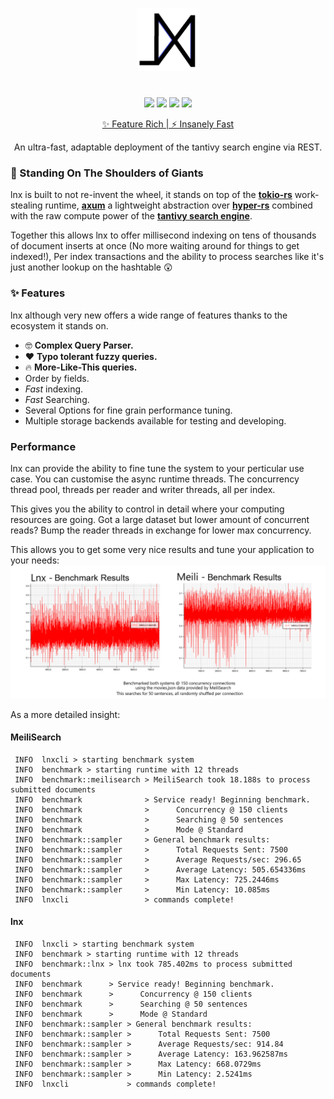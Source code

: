 <p align="center">
  <img width="20%" src="https://github.com/ChillFish8/lnx/blob/master/assets/logo.png" alt="Lust Logo">
</p>

#
<p align="center">
  <a href="https://github.com/ChillFish8/lnx/stargazers"><img src="https://img.shields.io/github/stars/ChillFish8/lnx"/></a>
  <a href="hhttps://github.com/ChillFish8/lnx/issues"><img src="https://img.shields.io/github/issues/ChillFish8/lnx"/></a>
  <a href="https://github.com/ChillFish8/lnx/blob/master/LICENSE"><img src="https://img.shields.io/github/license/ChillFish8/lnx"/></a>
  <a href="https://book.lnx.rs"><img src="https://img.shields.io/badge/Book-alive-sucess"/></a>
</p>
<p align="center"><a href="https://book.lnx.rs">✨ Feature Rich | ⚡ Insanely Fast</a></p>
<p align="center">An ultra-fast, adaptable deployment of the tantivy search engine via REST.</p>

### 🌟 Standing On The Shoulders of Giants
lnx is built to not re-invent the wheel, it stands on top of the [**tokio-rs**](https://tokio.rs) work-stealing runtime, [**axum**](https://github.com/tokio-rs/axum) a lightweight abstraction over [**hyper-rs**](https://github.com/hyperium/hyper) combined with the raw compute power of the [**tantivy search engine**](https://github.com/tantivy-search/tantivy).

Together this allows lnx to offer millisecond indexing on tens of thousands of document inserts at once (No more waiting around for things to get indexed!), Per index transactions and the ability to process searches like it's just another lookup on the hashtable 😲

### ✨ Features
lnx although very new offers a wide range of features thanks to the ecosystem it stands on.

- 🤓 **Complex Query Parser.**
- ❤️ **Typo tolerant fuzzy queries.**
- 🔥 **More-Like-This queries.**
- Order by fields.
- *Fast* indexing.
- *Fast* Searching.
- Several Options for fine grain performance tuning.
- Multiple storage backends available for testing and developing.


### Performance
lnx can provide the ability to fine tune the system to your perticular use case. You can customise the async runtime threads. The concurrency thread pool, threads per reader and writer threads, all per index.

This gives you the ability to control in detail where your computing resources are going. Got a large dataset but lower amount of concurrent reads? Bump the reader threads in exchange for lower max concurrency.

This allows you to get some very nice results and tune your application to your needs:
<img src="https://github.com/ChillFish8/lnx/blob/master/benchmarks/diagrams/150-conn-results.png"/>

As a more detailed insight:

#### MeiliSearch
```
 INFO  lnxcli > starting benchmark system
 INFO  benchmark > starting runtime with 12 threads
 INFO  benchmark::meilisearch > MeiliSearch took 18.188s to process submitted documents
 INFO  benchmark              > Service ready! Beginning benchmark.
 INFO  benchmark              >      Concurrency @ 150 clients
 INFO  benchmark              >      Searching @ 50 sentences
 INFO  benchmark              >      Mode @ Standard
 INFO  benchmark::sampler     > General benchmark results:
 INFO  benchmark::sampler     >      Total Requests Sent: 7500
 INFO  benchmark::sampler     >      Average Requests/sec: 296.65
 INFO  benchmark::sampler     >      Average Latency: 505.654336ms
 INFO  benchmark::sampler     >      Max Latency: 725.2446ms
 INFO  benchmark::sampler     >      Min Latency: 10.085ms
 INFO  lnxcli                 > commands complete!
```

#### lnx
```
 INFO  lnxcli > starting benchmark system
 INFO  benchmark > starting runtime with 12 threads
 INFO  benchmark::lnx > lnx took 785.402ms to process submitted documents
 INFO  benchmark      > Service ready! Beginning benchmark.
 INFO  benchmark      >      Concurrency @ 150 clients
 INFO  benchmark      >      Searching @ 50 sentences
 INFO  benchmark      >      Mode @ Standard
 INFO  benchmark::sampler > General benchmark results:
 INFO  benchmark::sampler >      Total Requests Sent: 7500
 INFO  benchmark::sampler >      Average Requests/sec: 914.84
 INFO  benchmark::sampler >      Average Latency: 163.962587ms
 INFO  benchmark::sampler >      Max Latency: 668.0729ms
 INFO  benchmark::sampler >      Min Latency: 2.5241ms
 INFO  lnxcli             > commands complete!
```
